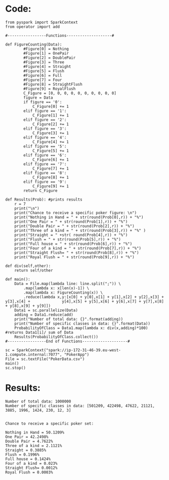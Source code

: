 

# **Code:**            


    from pyspark import SparkContext
    from operator import add
             
    #-----------------Functions--------------------#     
    
    def FigureCounting(Data): 
            #Figure[0] = Nothing
            #Figure[1] = OnePair
            #Figure[2] = DoublePair
            #Figure[3] = Three
            #Figure[4] = Straight
            #Figure[5] = Flush
            #Figure[6] = Full
            #Figure[7] = Four
            #Figure[8] = StraightFlush
            #Figure[9] = RoyalFlush
            C_Figure = [0, 0, 0, 0, 0, 0, 0, 0, 0, 0]
            figure = Data
            if figure == '0':
                C_Figure[0] += 1
            elif figure == '1':
                C_Figure[1] += 1
            elif figure == '2':
                C_Figure[2] += 1
            elif figure == '3':
                C_Figure[3] += 1
            elif figure == '4':
                C_Figure[4] += 1
            elif figure == '5':
                C_Figure[5] += 1
            elif figure == '6':
                C_Figure[6] += 1
            elif figure == '7':
                C_Figure[7] += 1
            elif figure == '8':
                C_Figure[8] += 1
            elif figure == '9':
                C_Figure[9] += 1
            return C_Figure
    
    def Results(Prob): #prints results 
        r = 7
        print("\n")
        print("Chance to receive a specific poker figure: \n")
        print("Nothing in Hand = " + str(round(Prob[0],r)) + "%")
        print("One Pair = " + str(round(Prob[1],r)) + "%")
        print("Double Pair = " + str(round(Prob[2],r)) + "%")
        print("Three of a kind = " + str(round(Prob[3],r)) + "%" )
        print("Straight = " +str( round(Prob[4],r)) + "%")
        print("Flush = " + str(round(Prob[5],r)) + "%")
        print("Full house = " + str(round(Prob[6],r)) + "%")
        print("Four of a kind = " + str(round(Prob[7],r)) + "%")
        print("Straight Flush= " + str(round(Prob[8],r)) + "%")
        print("Royal Flush = " + str(round(Prob[9],r)) + "%")
        
    def div(self,other):
        return self/other
        
    def main():
        Data = File.map(lambda line: line.split(";")) \
            .map(lambda x: x[len(x)-1]) \
            .map(lambda x: FigureCounting(x)) \
            .reduce(lambda x,y:[x[0] + y[0],x[1] + y[1],x[2] + y[2],x[3] + y[3],x[4] + 				y[4],x[5] + y[5],x[6] + y[6],x[7] + y[7],x[8] + y[8],x[9] + y[9]])
        Data1 = sc.parallelize(Data)
        adding = Data1.reduce(add) 
        print("Number of total data: {}".format(adding))
        print("Number of specific classes in data: {}".format(Data))
        ProbabilityOfClass = Data1.map(lambda x: div(x,adding)*100) #returns Data1[i]/ sum of Data
        Results(ProbabilityOfClass.collect())
    #-----------------End of Functions--------------------#  
    
    sc = SparkContext("spark://ip-172-31-46-39.eu-west-1.compute.internal:7077", "PokerApp")
    File = sc.textFile("PokerData.csv")
    main()
    sc.stop()


 
# **Results:**



```
Number of total data: 1000000
Number of specific classes in data: [501209, 422498, 47622, 21121, 3885, 1996, 1424, 230, 12, 3]


Chance to receive a specific poker set: 

Nothing in Hand = 50.1209%
One Pair = 42.2498%
Double Pair = 4.7622%
Three of a kind = 2.1121%
Straight = 0.3885%
Flush = 0.1996%
Full house = 0.1424%
Four of a kind = 0.023%
Straight Flush= 0.0012%
Royal Flush = 0.0003%
```

